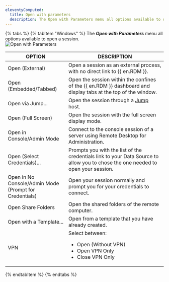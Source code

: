 ```yaml
---
eleventyComputed:
  title: Open with parameters
  description: The Open with Parameters menu all options available to open a session.
---
```

{% tabs %}
{% tabItem "Windows" %}
The ***Open with Parameters*** menu all options available to open a session.  
![Open with Parameters](https://webdevolutions.azureedge.net/docs/en/rdm/windows/clip10056.png) 

| OPTION            | DESCRIPTION                                                           |
|-------------------|-----------------------------------------------------------------------|
| Open (External)                  | Open a session as an external process, with no direct link to {{ en.RDM }}. |
| Open (Embedded/Tabbed)           | Open the session within the confines of the {{ en.RDM }} dashboard and display tabs at the top of the window.  |
| Open via Jump...                 | Open the session through a [Jump](/rdm/windows/overview/the-devolutions-platform/rdm-jump/) host. |
| Open (Full Screen)               | Open the session with the full screen display mode.  |
| Open in Console/Admin Mode       | Connect to the console session of a server using Remote Desktop for Administration. |
| Open (Select Credentials)...     | Prompts you with the list of the credentials link to your Data Source to allow you to chose the one needed to open your session. |
| Open in No Console/Admin Mode <br> (Prompt for Credentials) | Open your session normally and prompt you for your credentials to connect. |
| Open Share Folders               | Open the shared folders of the remote computer.   |
| Open with a Template...          | Open from a template that you have already created.  |
| VPN                              | Select between:<ul><li>Open (Without VPN)</li> <li>Open VPN Only</li> <li>Close VPN Only</li></ul>  |
{% endtabItem %}
{% endtabs %}
